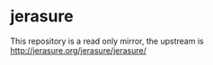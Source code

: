 # jerasure
This repository is a read only mirror, the upstream is http://jerasure.org/jerasure/jerasure/
